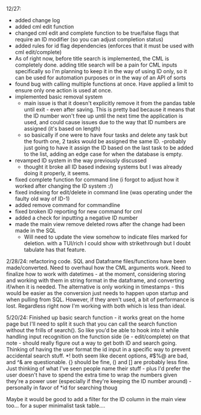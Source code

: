 12/27:
- added change log
- added cml edit function
- changed cml edit and complete function to be true/false flags that require an ID modifier (so you can adjust completion status)
- added rules for id flag dependencies (enforces that it must be used with cml edit/complete)
- As of right now, before title search is implemented, the CML is completely done. adding title search will be a pain for CML inputs specifically so I'm planning to keep it in the way of using ID only, so it can be used for automation purposes or in the way of an API of sorts
- found bug with calling multiple functions at once. Have applied a limit to ensure only one action is used at once.
- implemented basic removal system
    - main issue is that it doesn't explicitly remove it from the pandas table until exit - even after saving. This is pretty bad because it means that the ID number won't free up until the next time the application is used, and could cause issues due to the way that ID numbers are assigned (it's based on length)
    - so basically if one were to have four tasks and delete any task but the fourth one, 2 tasks would be assigned the same ID.
        -probably just going to have it assign the ID based on the last task to be added to the list, adding an edge case for when the database is empty.
- revamped ID system in the way previously discussed
    - thought it broke all ID based indexing systems but I was already doing it properly, it seems.
- fixed complete function for command line (i forgot to adjust how it worked after changing the ID system :/)
- fixed indexing for edit/delete in command line (was operating under the faulty old way of  ID-1)
- added remove command for commandline
- fixed broken ID reporting for new command for cml
- added a check for inputting a negative ID number
- made the main view remove deleted rows after the change had been made in the SQL
    - Will need to update the view somehow to indicate files marked for deletion. with a TUI/rich I could show with strikethrough but I doubt tabulate has that feature.

2/28/24:
refactoring code. SQL and Dataframe files/functions have been made/converted. Need to overhaul how the CML arguments work.
Need to finalize how to work with datetimes - at the moment, considering storing and working with them in string format in the dataframe, and converting if/when it is needed.
The alternative is only working in timestamps - this would be easier as the conversion just needs to happen upon startup and when pulling from SQL. However, if they aren't used, a bit of performance is lost. Regardless right now I'm working with both which is less than ideal.

5/20/24:
Finished up basic search function - it works great on the home page but I'll need to split it such that you can call the search function without the frills of search(). So like you'd be able to hook into it while handling input recognition on the function side (ie - edit/complete)
on that note - should really figure out a way to get both ID and search going. Thinking of having the user format the id input in a specific way to prevent accidental search stuff. *! both seem like decent options, #$%@ are bad, and ^& are questionable. {} should be fine, () and [] are probably less fine.
Just thinking of what I've seen people name their stuff - plus I'd prefer the user doesn't have to spend the extra time to wrap the numbers given they're a power user (especially if they're keeping the ID number around) - personally in favor of *id for searching thoug

Maybe it would be good to add a filter for the ID column in the main view too... for a super minimalist task table....